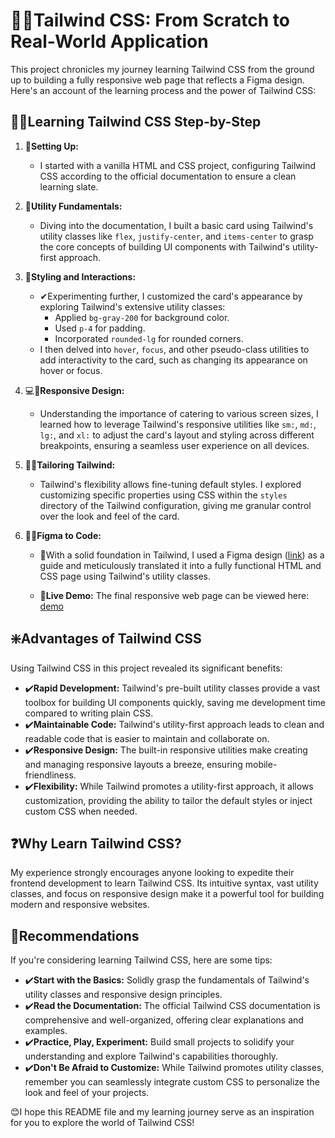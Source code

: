 # 👩‍💻Tailwind CSS: From Scratch to Real-World Application

This project chronicles my journey learning Tailwind CSS from the ground up to building a fully responsive web page that reflects a Figma design. Here's an account of the learning process and the power of Tailwind CSS:

## 🚶‍♀️Learning Tailwind CSS Step-by-Step

1. 📐**Setting Up:**
   - I started with a vanilla HTML and CSS project, configuring Tailwind CSS according to the official documentation to ensure a clean learning slate.

2. 🔰**Utility Fundamentals:**
   - Diving into the documentation, I built a basic card using Tailwind's utility classes like `flex`, `justify-center`, and `items-center` to grasp the core concepts of building UI components with Tailwind's utility-first approach.

3. 📲**Styling and Interactions:**
   - ✔Experimenting further, I customized the card's appearance by exploring Tailwind's extensive utility classes:
     - Applied `bg-gray-200` for background color.
     - Used `p-4` for padding.
     - Incorporated `rounded-lg` for rounded corners.
   - I then delved into `hover`, `focus`, and other pseudo-class utilities to add interactivity to the card, such as changing its appearance on hover or focus.

4. 💻📲**Responsive Design:**
   - Understanding the importance of catering to various screen sizes, I learned how to leverage Tailwind's responsive utilities like `sm:`, `md:`, `lg:`, and `xl:` to adjust the card's layout and styling across different breakpoints, ensuring a seamless user experience on all devices.

5. 👩‍🔧**Tailoring Tailwind:**
   - Tailwind's flexibility allows fine-tuning default styles. I explored customizing specific properties using CSS within the `styles` directory of the Tailwind configuration, giving me granular control over the look and feel of the card.

6. 👩‍💻**Figma to Code:**
   - 🔗With a solid foundation in Tailwind, I used a Figma design ([link](https://www.figma.com/file/iDtzvyOipZoPRBOE9kXauQ/combo-deals_h?type=design&node-id=0-1&mode=design)) as a guide and meticulously translated it into a fully functional HTML and CSS page using Tailwind's utility classes.

   - 🔗**Live Demo:** The final responsive web page can be viewed here: [demo]()

## ❇️Advantages of Tailwind CSS

Using Tailwind CSS in this project revealed its significant benefits:

* ✔️**Rapid Development:** Tailwind's pre-built utility classes provide a vast toolbox for building UI components quickly, saving me development time compared to writing plain CSS.
* ✔️**Maintainable Code:** Tailwind's utility-first approach leads to clean and readable code that is easier to maintain and collaborate on.
* ✔️**Responsive Design:** The built-in responsive utilities make creating and managing responsive layouts a breeze, ensuring mobile-friendliness.
* ✔️**Flexibility:** While Tailwind promotes a utility-first approach, it allows customization, providing the ability to tailor the default styles or inject custom CSS when needed.

## ❓Why Learn Tailwind CSS?

My experience strongly encourages anyone looking to expedite their frontend development to learn Tailwind CSS. Its intuitive syntax, vast utility classes, and focus on responsive design make it a powerful tool for building modern and responsive websites.

## 🙋Recommendations

If you're considering learning Tailwind CSS, here are some tips:

* ✔️**Start with the Basics:** Solidly grasp the fundamentals of Tailwind's utility classes and responsive design principles.
* ✔️**Read the Documentation:** The official Tailwind CSS documentation is comprehensive and well-organized, offering clear explanations and examples.
* ✔️**Practice, Play, Experiment:** Build small projects to solidify your understanding and explore Tailwind's capabilities thoroughly.
* ✔️**Don't Be Afraid to Customize:** While Tailwind promotes utility classes, remember you can seamlessly integrate custom CSS to personalize the look and feel of your projects.

😊I hope this README file and my learning journey serve as an inspiration for you to explore the world of Tailwind CSS!
